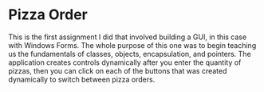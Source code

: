 # Pizza Order

This is the first assignment I did that involved building a GUI, in this case with Windows Forms. The whole purpose of this one was to begin teaching us the fundamentals of 
classes, objects, encapsulation, and pointers. The application creates controls dynamically after you enter the quantity of pizzas, then you can click on each of the buttons
that was created dynamically to switch between pizza orders. 
